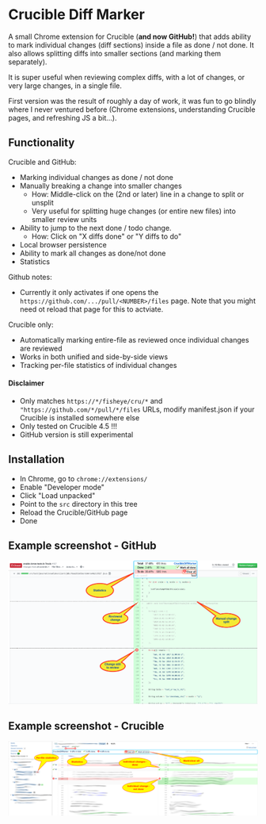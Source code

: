 # Crucible Diff Marker

A small Chrome extension for Crucible (**and now GitHub!**) that adds ability to mark individual changes (diff sections) 
inside a file as done / not done. 
It also allows splitting diffs into smaller sections (and marking them separately).

It is super useful when reviewing complex diffs, with a lot of changes, or very large changes, in a single file.

First version was the result of roughly a day of work, it was fun to go blindly where I never ventured before 
(Chrome extensions, understanding Crucible pages, and refreshing JS a bit...).


## Functionality

Crucible and GitHub:
* Marking individual changes as done / not done
* Manually breaking a change into smaller changes
  * How: Middle-click on the (2nd or later) line in a change to split or unsplit
  * Very useful for splitting huge changes (or entire new files) into smaller review units 
* Ability to jump to the next done / todo change.
  * How: Click on "X diffs done" or "Y diffs to do" 
* Local browser persistence
* Ability to mark all changes as done/not done
* Statistics

Github notes:
* Currently it only activates if one opens the `https://github.com/.../pull/<NUMBER>/files` page. 
  Note that you might need ot reload that page for this to actviate.  

Crucible only:
* Automatically marking entire-file as reviewed once individual changes are reviewed
* Works in both unified and side-by-side views
* Tracking per-file statistics of individual changes

#### Disclaimer

* Only matches ``https://*/fisheye/cru/*`` and ``"https://github.com/*/pull/*/files`` URLs, 
  modify manifest.json if your Crucible is installed somewhere else
* Only tested on Crucible 4.5 !!!
* GitHub version is still experimental


## Installation

* In Chrome, go to ``chrome://extensions/``
* Enable "Developer mode"
* Click "Load unpacked"
* Point to the ``src`` directory in this tree
* Reload the Crucible/GitHub page
* Done


## Example screenshot - GitHub

![Example screenshot](github-example.png)

## Example screenshot - Crucible

![Example screenshot](cdm-example.png)

